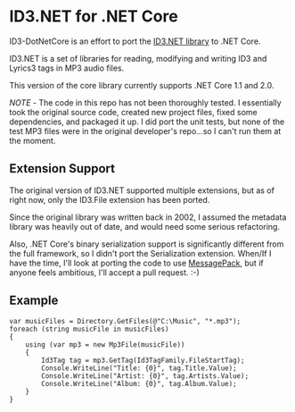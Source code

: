 # ID3.NET for .NET Core

ID3-DotNetCore is an effort to port the [ID3.NET library](https://id3.codeplex.com/) to .NET Core.

ID3.NET is a set of libraries for reading, modifying and writing ID3 and Lyrics3 tags in MP3 audio files.

This version of the core library currently supports .NET Core 1.1 and 2.0.

*NOTE* - The code in this repo has not been thoroughly tested.  I essentially took the original source code, created new project files, fixed some dependencies, and packaged it up.  I did port the unit tests, but none of the test MP3 files were in the original developer's repo...so I can't run them at the moment.

## Extension Support

The original version of ID3.NET supported multiple extensions, but as of right now, only the ID3.File extension has been ported.

Since the original library was written back in 2002, I assumed the metadata library was heavily out of date, and would need some serious refactoring.

Also, .NET Core's binary serialization support is significantly different from the full framework, so I didn't port the Serialization extension.  When/If I have the time, I'll look at porting the code to use [MessagePack](https://github.com/neuecc/MessagePack-CSharp), but if anyone feels ambitious, I'll accept a pull request.  :-)

## Example
```
var musicFiles = Directory.GetFiles(@"C:\Music", "*.mp3");
foreach (string musicFile in musicFiles)
{
    using (var mp3 = new Mp3File(musicFile))
    {
        Id3Tag tag = mp3.GetTag(Id3TagFamily.FileStartTag);
        Console.WriteLine("Title: {0}", tag.Title.Value);
        Console.WriteLine("Artist: {0}", tag.Artists.Value);
        Console.WriteLine("Album: {0}", tag.Album.Value);
    }
}
```
